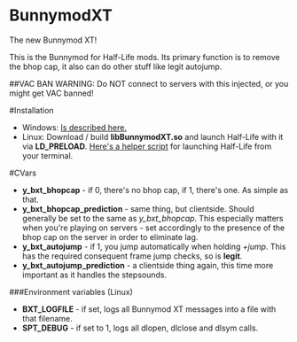 BunnymodXT
==========

The new Bunnymod XT!

This is the Bunnymod for Half-Life mods. Its primary function is to remove the bhop cap, it also can do other stuff like legit autojump.

##VAC BAN WARNING: Do NOT connect to servers with this injected, or you might get VAC banned!

#Installation
- Windows: [Is described here.](https://github.com/YaLTeR/BunnymodXT-Injector)
- Linux: Download / build **libBunnymodXT.so** and launch Half-Life with it via **LD_PRELOAD**. [Here's a helper script](http://tastools.readthedocs.org/en/latest/tastools.html#half-life-execution-script) for launching Half-Life from your terminal.

#CVars
- **y_bxt_bhopcap** - if 0, there's no bhop cap, if 1, there's one. As simple as that.
- **y_bxt_bhopcap_prediction** - same thing, but clientside. Should generally be set to the same as *y_bxt_bhopcap*. This especially matters when you're playing on servers - set accordingly to the presence of the bhop cap on the server in order to eliminate lag.
- **y_bxt_autojump** - if 1, you jump automatically when holding *+jump*. This has the required consequent frame jump checks, so is **legit**.
- **y_bxt_autojump_prediction** - a clientside thing again, this time more important as it handles the stepsounds.

###Environment variables (Linux)
- **BXT_LOGFILE** - if set, logs all Bunnymod XT messages into a file with that filename.
- **SPT_DEBUG** - if set to 1, logs all dlopen, dlclose and dlsym calls.
